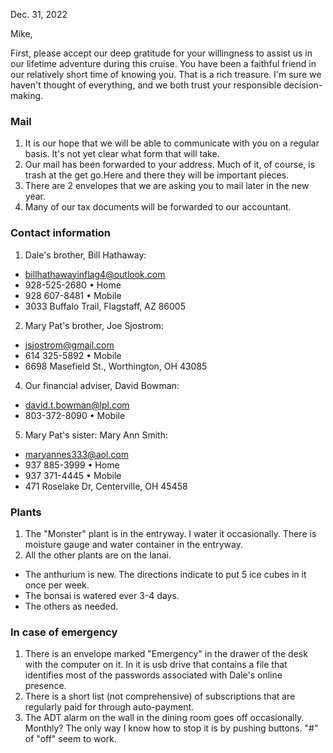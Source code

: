 Dec. 31, 2022

Mike,

First, please accept our deep gratitude for your willingness to assist us in our lifetime adventure during this cruise. You have been a faithful friend in our relatively short time of knowing you. That is a rich treasure. I'm sure we haven't thought of everything, and we both trust your responsible decision-making. 

### Mail
1. It is our hope that we will be able to communicate with you on a regular basis. It's not yet clear what form that will take.
2. Our mail has been forwarded to your address. Much of it, of course, is trash at the get go.Here and there they will be important pieces.
3. There are 2 envelopes that we are asking you to mail later in the new year.
4. Many of our tax documents will be forwarded to our accountant.

### Contact information
1. Dale's brother, Bill Hathaway:

- billhathawayinflag4@outlook.com
- 928-525-2680  • Home
- 928 607-8481  • Mobile
- 3033 Buffalo Trail, Flagstaff, AZ 86005  

2. Mary Pat's brother, Joe Sjostrom:

- jsjostrom@gmail.com   
- 614 325-5892  • Mobile  
- 6698 Masefield St., Worthington, OH 43085

4. Our financial adviser, David Bowman:

- david.t.bowman@lpl.com
- 803-372-8090  • Mobile

5. Mary Pat's sister: Mary Ann Smith:

- maryannes333@aol.com 
- 937 885-3999  • Home
- 937 371-4445  • Mobile
- 471 Roselake Dr, Centerville, OH 45458

### Plants
1. The "Monster" plant is in the entryway. I water it occasionally. There is moisture gauge and water container in the entryway.
2. All the other plants are on the lanai. 
- The anthurium is new. The directions indicate to put 5 ice cubes in it once per week.
- The bonsai is watered ever 3-4 days. 
- The others as needed.

### In case of emergency
1. There is an envelope marked "Emergency" in the drawer of the desk with the computer on it. In it is usb drive that contains a file that identifies most of the passwords associated with Dale's online presence.
2. There is a short list (not comprehensive) of subscriptions that are regularly paid for through auto-payment.
3. The ADT alarm on the wall in the dining room goes off occasionally. Monthly? The only way I know how to stop it is by pushing buttons. "#" of "off" seem to work.